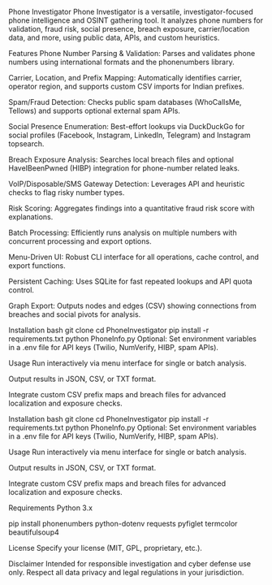 Phone Investigator
Phone Investigator is a versatile, investigator-focused phone intelligence and OSINT gathering tool. It analyzes phone numbers for validation, fraud risk, social presence, breach exposure, carrier/location data, and more, using public data, APIs, and custom heuristics.

Features
Phone Number Parsing & Validation: Parses and validates phone numbers using international formats and the phonenumbers library.

Carrier, Location, and Prefix Mapping: Automatically identifies carrier, operator region, and supports custom CSV imports for Indian prefixes.

Spam/Fraud Detection: Checks public spam databases (WhoCallsMe, Tellows) and supports optional external spam APIs.

Social Presence Enumeration: Best-effort lookups via DuckDuckGo for social profiles (Facebook, Instagram, LinkedIn, Telegram) and Instagram topsearch.

Breach Exposure Analysis: Searches local breach files and optional HaveIBeenPwned (HIBP) integration for phone-number related leaks.

VoIP/Disposable/SMS Gateway Detection: Leverages API and heuristic checks to flag risky number types.

Risk Scoring: Aggregates findings into a quantitative fraud risk score with explanations.

Batch Processing: Efficiently runs analysis on multiple numbers with concurrent processing and export options.

Menu-Driven UI: Robust CLI interface for all operations, cache control, and export functions.

Persistent Caching: Uses SQLite for fast repeated lookups and API quota control.

Graph Export: Outputs nodes and edges (CSV) showing connections from breaches and social pivots for analysis.

Installation
bash
git clone <repo-url>
cd PhoneInvestigator
pip install -r requirements.txt
python PhoneInfo.py
Optional: Set environment variables in a .env file for API keys (Twilio, NumVerify, HIBP, spam APIs).

Usage
Run interactively via menu interface for single or batch analysis.

Output results in JSON, CSV, or TXT format.

Integrate custom CSV prefix maps and breach files for advanced localization and exposure checks.

Installation
bash
git clone <repo-url>
cd PhoneInvestigator
pip install -r requirements.txt
python PhoneInfo.py
Optional: Set environment variables in a .env file for API keys (Twilio, NumVerify, HIBP, spam APIs).

Usage
Run interactively via menu interface for single or batch analysis.

Output results in JSON, CSV, or TXT format.

Integrate custom CSV prefix maps and breach files for advanced localization and exposure checks.

Requirements
Python 3.x

pip install phonenumbers python-dotenv requests pyfiglet termcolor beautifulsoup4

License
Specify your license (MIT, GPL, proprietary, etc.).

Disclaimer
Intended for responsible investigation and cyber defense use only. Respect all data privacy and legal regulations in your jurisdiction.
